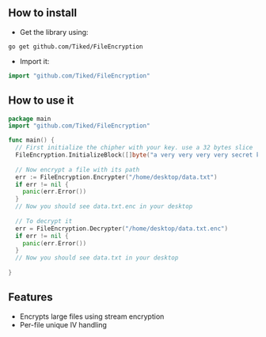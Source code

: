 ## How to install
- Get the library using:
```
go get github.com/Tiked/FileEncryption
```
- Import it:
```go
import "github.com/Tiked/FileEncryption"
```

## How to use it

```go
package main
import "github.com/Tiked/FileEncryption"

func main() {
  // First initialize the chipher with your key. use a 32 bytes slice
  FileEncryption.InitializeBlock([]byte("a very very very very secret key"))
  
  // Now encrypt a file with its path
  err := FileEncryption.Encrypter("/home/desktop/data.txt")
  if err != nil {
    panic(err.Error())
  }
  // Now you should see data.txt.enc in your desktop
  
  // To decrypt it
  err = FileEncryption.Decrypter("/home/desktop/data.txt.enc")
  if err != nil {
    panic(err.Error())
  }
  // Now you should see data.txt in your desktop
  
}

```

## Features
- Encrypts large files using stream encryption
- Per-file unique IV handling



